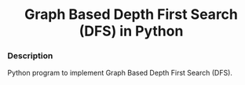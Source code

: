 <h1 align="center">Graph Based Depth First Search (DFS) in Python</h1>

### Description
Python program to implement Graph Based Depth First Search (DFS).
